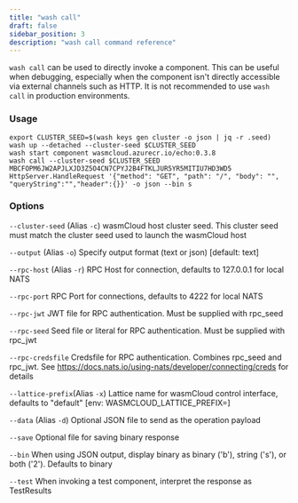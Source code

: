 ```yaml
---
title: "wash call"
draft: false
sidebar_position: 3
description: "wash call command reference"
--- 
```


`wash call` can be used to directly invoke a component. This can be useful when debugging, especially when the component isn't directly accessible via external channels such as HTTP. It is not recommended to use `wash call` in production environments.

### Usage
```
export CLUSTER_SEED=$(wash keys gen cluster -o json | jq -r .seed)
wash up --detached --cluster-seed $CLUSTER_SEED
wash start component wasmcloud.azurecr.io/echo:0.3.8
wash call --cluster-seed $CLUSTER_SEED MBCFOPM6JW2APJLXJD3Z5O4CN7CPYJ2B4FTKLJUR5YR5MITIU7HD3WD5 HttpServer.HandleRequest '{"method": "GET", "path": "/", "body": "", "queryString":"","header":{}}' -o json --bin s
```

### Options

`--cluster-seed` (Alias `-c`) wasmCloud host cluster seed. This cluster seed must match the cluster seed used to launch the wasmCloud host

`--output` (Alias `-o`) Specify output format (text or json) [default: text]

`--rpc-host` (Alias `-r`) RPC Host for connection, defaults to 127.0.0.1 for local NATS

`--rpc-port` RPC Port for connections, defaults to 4222 for local NATS

`--rpc-jwt` JWT file for RPC authentication. Must be supplied with rpc_seed

`--rpc-seed` Seed file or literal for RPC authentication. Must be supplied with rpc_jwt

`--rpc-credsfile` Credsfile for RPC authentication. Combines rpc_seed and rpc_jwt. See https://docs.nats.io/using-nats/developer/connecting/creds for details

`--lattice-prefix`(Alias `-x`) Lattice name for wasmCloud control interface, defaults to "default" [env: WASMCLOUD_LATTICE_PREFIX=]

`--data` (Alias `-d`) Optional JSON file to send as the operation payload

`--save` Optional file for saving binary response

`--bin` When using JSON output, display binary as binary ('b'), string ('s'), or both ('2'). Defaults to binary

`--test` When invoking a test component, interpret the response as TestResults
